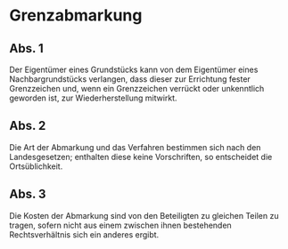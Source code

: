 # Grenzabmarkung



## Abs. 1

 Der Eigentümer eines Grundstücks kann von dem Eigentümer eines Nachbargrundstücks verlangen, dass dieser zur Errichtung fester Grenzzeichen und, wenn ein Grenzzeichen verrückt oder unkenntlich geworden ist, zur Wiederherstellung mitwirkt.

## Abs. 2

 Die Art der Abmarkung und das Verfahren bestimmen sich nach den Landesgesetzen; enthalten diese keine Vorschriften, so entscheidet die Ortsüblichkeit.

## Abs. 3

 Die Kosten der Abmarkung sind von den Beteiligten zu gleichen Teilen zu tragen, sofern nicht aus einem zwischen ihnen bestehenden Rechtsverhältnis sich ein anderes ergibt. 


